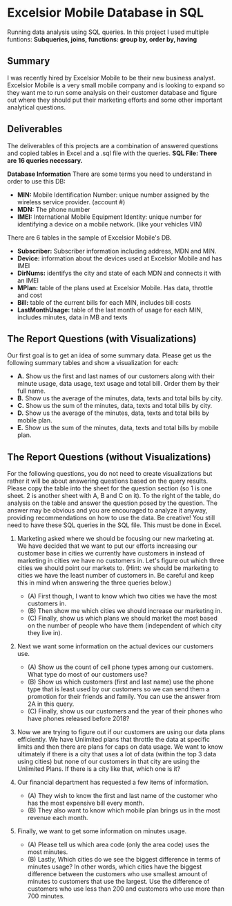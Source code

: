 # Excelsior Mobile Database in SQL
Running data analysis using SQL queries. In this project I used multiple funtions:
    **Subqueries, joins, functions: group by, order by, having** 

## Summary

I was recently hired by Excelsior Mobile to be their new business analyst. Excelsior Mobile is a very small mobile company and is looking to expand so they want me to run some analysis on their customer database and figure out where they should put their marketing efforts and some other important analytical questions.
 
## Deliverables
The deliverables of this projects are a combination of answered questions and copied tables in Excel and a .sql file with the queries. 
  **SQL File: There are 16 queries necessary.**
 
**Database Information**
There are some terms you need to understand in order to use this DB:
-	**MIN:** Mobile Identification Number: unique number assigned by the wireless service provider. (account #)
-	**MDN:** The phone number
-	**IMEI:** International Mobile Equipment Identity: unique number for identifying a device on a mobile network. (like your vehicles VIN)

There are 6 tables in the sample of Excelsior Mobile's DB.
-	**Subscriber:** Subscriber information including address, MDN and MIN.
-	**Device:** information about the devices used at Excelsior Mobile and has IMEI
-	**DirNums:** identifys the city and state of each MDN and connects it with an IMEI
-	**MPlan:** table of the plans used at Excelsior Mobile. Has data, throttle and cost
-	**Bill:** table of the current bills for each MIN, includes bill costs
-	**LastMonthUsage:** table of the last month of usage for each MIN, includes minutes, data in MB and texts
 
 
## The Report Questions (with Visualizations)

Our first goal is to get an idea of some summary data. Please get us the following summary tables and show a visualization for each:
- **A.** Show us the first and last names of our customers along with their minute usage, data usage, text usage and total bill. Order them by their full name.
- **B.** Show us the average of the minutes, data, texts and total bills by city.
- **C.** Show us the sum of the minutes, data, texts and total bills by city.
- **D.** Show us the average of the minutes, data, texts and total bills by mobile plan.
- **E.** Show us the sum of the minutes, data, texts and total bills by mobile plan.
 
## The Report Questions (without Visualizations)

For the following questions, you do not need to create visualizations but rather it will be about answering questions based on the query results. Please copy the table into the sheet for the question section (so 1 is one sheet. 2 is another sheet with A, B and C on it). To the right of the table, do analysis on the table and answer the question posed by the question. The answer may be obvious and you are encouraged to analyze it anyway, providing recommendations on how to use the data. Be creative! You still need to have these SQL queries in the SQL file. This must be done in Excel.

1.	Marketing asked where we should be focusing our new marketing at. We have decided that we want to put our efforts increasing our customer base in cities we currently have customers in instead of marketing in cities we have no customers in. Let's figure out which three cities we should point our markets to. (Hint: we should  be marketing to cities we have the least number of customers in. Be careful and keep this in mind when answering the three queries below.)
    - (A) First though, I want to know which two cities we have the most customers in.
    - (B) Then show me which cities we should increase our marketing in.
    - (C) Finally, show us which plans we should market the most based on the number of people who have them (independent of which city they live in).

2.	Next we want some information on the actual devices our customers use.
    - (A) Show us the count of cell phone types among our customers. What type do most of our customers use?
    - (B) Show us which customers (first and last name) use the phone type that is least used by our customers so we can send them a promotion for their friends and family.  You can use the answer from 2A in this query.
    - (C) Finally, show us our customers and the year of their phones who have phones released before 2018?

3.	Now we are trying to figure out if our customers are using our data plans efficiently. We have Unlimited plans that throttle the data at specific limits and then there are plans for caps on data usage. We want to know ultimately if there is a city that uses a lot of data (within the top 3 data using cities) but none of our customers in that city are using the Unlimited Plans. If there is a city like that, which one is it?


4.	Our financial department has requested a few items of information.
    - (A) They wish to know the first and last name of the customer who has the most expensive bill every month.
    - (B) They also want to know which mobile plan brings us in the most revenue each month.

5.	Finally, we want to get some information on minutes usage.
    - (A) Please tell us which area code (only the area code) uses the most minutes.
    - (B) Lastly, Which cities do we see the biggest difference in terms of minutes usage? In other words, which cities have the biggest difference between the customers who use smallest amount of minutes to customers that use the largest. Use the difference of customers who use less than 200 and customers who use more than 700 minutes.
